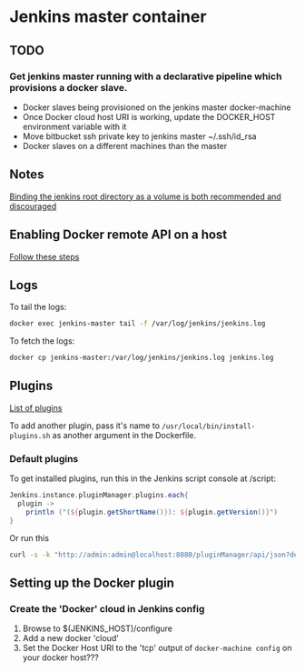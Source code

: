 # Jenkins master container

## TODO

### Get jenkins master running with a declarative pipeline which provisions a docker slave.

* Docker slaves being provisioned on the jenkins master docker-machine
* Once Docker cloud host URI is working, update the DOCKER_HOST environment variable with it
* Move bitbucket ssh private key to jenkins master ~/.ssh/id_rsa
* Docker slaves on a different machines than the master

## Notes

[Binding the jenkins root directory as a volume is both recommended and discouraged](https://github.com/jenkinsci/docker/blob/master/README.md)

## Enabling Docker remote API on a host

[Follow these steps](https://www.ivankrizsan.se/2016/05/18/enabling-docker-remote-api-on-ubuntu-16-04/)

## Logs

To tail the logs:

```sh
docker exec jenkins-master tail -f /var/log/jenkins/jenkins.log
```

To fetch the logs:

```sh
docker cp jenkins-master:/var/log/jenkins/jenkins.log jenkins.log
```

## Plugins

[List of plugins](https://updates.jenkins.io/download/plugins/)

To add another plugin, pass it's name to `/usr/local/bin/install-plugins.sh` as another argument in the Dockerfile.

### Default plugins

To get installed plugins, run this in the Jenkins script console at <jenkins-url>/script:

```groovy
Jenkins.instance.pluginManager.plugins.each{
  plugin ->
    println ("(${plugin.getShortName()}): ${plugin.getVersion()}")
}
```

Or run this

```sh
curl -s -k "http://admin:admin@localhost:8080/pluginManager/api/json?depth=1" | jq -r '.plugins[].shortName' | tee plugins.txt

```

## Setting up the Docker plugin

### Create the 'Docker' cloud in Jenkins config

1. Browse to $(JENKINS_HOST)/configure
2. Add a new docker 'cloud'
3. Set the Docker Host URI to the 'tcp' output of `docker-machine config` on your docker host???



